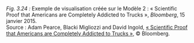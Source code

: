 *Fig. 3.24 :* Exemple de visualisation créée sur le Modèle 2 : « Scientific Proof that Americans are Completely Addicted to Trucks », *Bloomberg*, 15 janvier 2015.  
Source : Adam Pearce, Blacki Migliozzi and David Ingold, [« Scientific Proof that Americans are Completely Addicted to Trucks »](https://www.bloomberg.com/graphics/2015-auto-sales/), © Bloomberg.